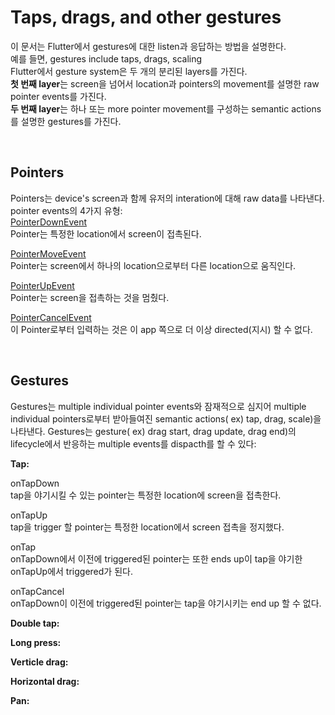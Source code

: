 # Taps, drags, and other gestures  

이 문서는 Flutter에서 gestures에 대한 listen과 응답하는 방법을 설명한다.  
예를 들면, gestures include taps, drags, scaling  
Flutter에서 gesture system은 두 개의 분리된 layers를 가진다.  
**첫 번째 layer**는 screen을 넘어서 location과 pointers의 movement를 설명한 raw pointer events를 가진다.  
**두 번째 layer**는 하나 또는 more pointer movement를 구성하는 semantic actions를 설명한 gestures를 가진다.  

<br/>

## Pointers
Pointers는 device's screen과 함께 유저의 interation에 대해 raw data를 나타낸다.  
pointer events의 4가지 유형:  
[PointerDownEvent](https://api.flutter.dev/flutter/gestures/PointerDownEvent-class.html)  
Pointer는 특정한 location에서 screen이 접촉된다.  

[PointerMoveEvent](https://api.flutter.dev/flutter/gestures/PointerMoveEvent-class.html)  
Pointer는 screen에서 하나의 location으로부터 다른 location으로 움직인다.  

[PointerUpEvent](https://api.flutter.dev/flutter/gestures/PointerUpEvent-class.html)  
Pointer는 screen을 접촉하는 것을 멈췄다.  

[PointerCancelEvent](https://api.flutter.dev/flutter/gestures/PointerCancelEvent-class.html)  
이 Pointer로부터 입력하는 것은 이 app 쪽으로 더 이상 directed(지시) 할 수 없다.  

<br/>

## Gestures  
Gestures는 multiple individual pointer events와 잠재적으로 심지어 multiple individual pointers로부터 받아들여진 semantic actions( ex) tap, drag, scale)을 나타낸다. Gestures는 gesture( ex) drag start, drag update, drag end)의 lifecycle에서 반응하는 multiple events를 dispacth를 할 수 있다:  

**Tap:**  

onTapDown  
tap을 야기시킬 수 있는 pointer는 특정한 location에 screen을 접촉한다.  

onTapUp  
tap을 trigger 할 pointer는 특정한 location에서 screen 접촉을 정지했다.  

onTap  
onTapDown에서 이전에 triggered된 pointer는 또한 ends up이 tap을 야기한 onTapUp에서 triggered가 된다.  

onTapCancel  
onTapDown이 이전에 triggered된 pointer는 tap을 야기시키는 end up 할 수 없다.

**Double tap:**  


**Long press:**  

**Verticle drag:**  

**Horizontal drag:**  

**Pan:**